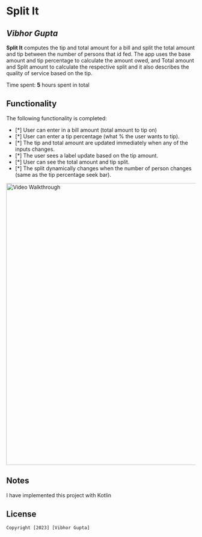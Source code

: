 # Split It

## *Vibhor Gupta*

**Split It** computes the tip and total amount for a bill and split the total amount and tip between the number of persons that id fed. The app uses the base amount and tip percentage to calculate the amount owed, and Total amount and Split amount to calculate the respective split and it also describes the quality of service based on the tip.

Time spent: **5** hours spent in total

## Functionality

The following functionality is completed:

* [*] User can enter in a bill amount (total amount to tip on)
* [*] User can enter a tip percentage (what % the user wants to tip).
* [*] The tip and total amount are updated immediately when any of the inputs changes.
* [*] The user sees a label update based on the tip amount.
* [*] User can see the total amount and tip split.
* [*] The split dynamically changes when the number of person changes (same as the tip percentage seek bar).



<img src='https://j.gifs.com/VvDVXW.gif' title='Video Walkthrough' width='' height='750px' alt='Video Walkthrough' />


## Notes

I have implemented this project with Kotlin

## License

    Copyright [2023] [Vibhor Gupta]